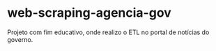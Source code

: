# web-scraping-agencia-gov
Projeto com fim educativo, onde realizo o ETL no portal de notícias do governo.
